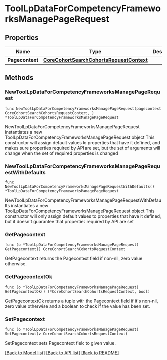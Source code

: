 # ToolLpDataForCompetencyFrameworksManagePageRequest

## Properties

Name | Type | Description | Notes
------------ | ------------- | ------------- | -------------
**Pagecontext** | [**CoreCohortSearchCohortsRequestContext**](CoreCohortSearchCohortsRequestContext.md) |  | 

## Methods

### NewToolLpDataForCompetencyFrameworksManagePageRequest

`func NewToolLpDataForCompetencyFrameworksManagePageRequest(pagecontext CoreCohortSearchCohortsRequestContext, ) *ToolLpDataForCompetencyFrameworksManagePageRequest`

NewToolLpDataForCompetencyFrameworksManagePageRequest instantiates a new ToolLpDataForCompetencyFrameworksManagePageRequest object
This constructor will assign default values to properties that have it defined,
and makes sure properties required by API are set, but the set of arguments
will change when the set of required properties is changed

### NewToolLpDataForCompetencyFrameworksManagePageRequestWithDefaults

`func NewToolLpDataForCompetencyFrameworksManagePageRequestWithDefaults() *ToolLpDataForCompetencyFrameworksManagePageRequest`

NewToolLpDataForCompetencyFrameworksManagePageRequestWithDefaults instantiates a new ToolLpDataForCompetencyFrameworksManagePageRequest object
This constructor will only assign default values to properties that have it defined,
but it doesn't guarantee that properties required by API are set

### GetPagecontext

`func (o *ToolLpDataForCompetencyFrameworksManagePageRequest) GetPagecontext() CoreCohortSearchCohortsRequestContext`

GetPagecontext returns the Pagecontext field if non-nil, zero value otherwise.

### GetPagecontextOk

`func (o *ToolLpDataForCompetencyFrameworksManagePageRequest) GetPagecontextOk() (*CoreCohortSearchCohortsRequestContext, bool)`

GetPagecontextOk returns a tuple with the Pagecontext field if it's non-nil, zero value otherwise
and a boolean to check if the value has been set.

### SetPagecontext

`func (o *ToolLpDataForCompetencyFrameworksManagePageRequest) SetPagecontext(v CoreCohortSearchCohortsRequestContext)`

SetPagecontext sets Pagecontext field to given value.



[[Back to Model list]](../README.md#documentation-for-models) [[Back to API list]](../README.md#documentation-for-api-endpoints) [[Back to README]](../README.md)


